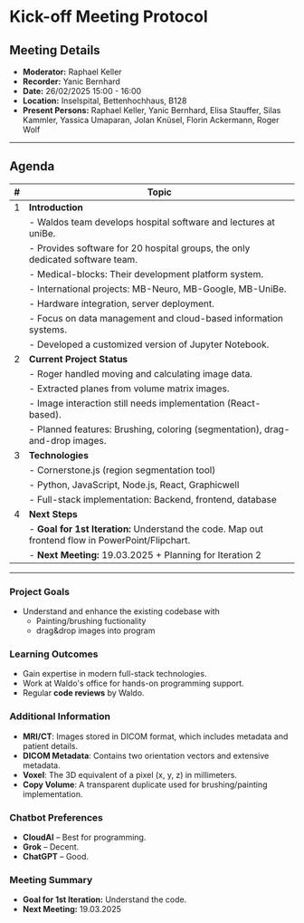 # Kick-off Meeting Protocol

## Meeting Details

- **Moderator:** Raphael Keller  
- **Recorder:** Yanic Bernhard  
- **Date:** 26/02/2025 15:00 - 16:00  
- **Location:** Inselspital, Bettenhochhaus, B128  
- **Present Persons:** Raphael Keller, Yanic Bernhard, Elisa Stauffer, Silas Kammler, Yassica Umaparan, Jolan Knüsel, Florin Ackermann, Roger Wolf  

---

## Agenda

| #  | Topic |
|----|---------|
| 1  | **Introduction** |
|    | - Waldos team develops hospital software and lectures at uniBe. |
|    | - Provides software for 20 hospital groups, the only dedicated software team. |
|    | - Medical-blocks: Their development platform system. |
|    | - International projects: MB-Neuro, MB-Google, MB-UniBe. |
|    | - Hardware integration, server deployment. |
|    | - Focus on data management and cloud-based information systems. |
|    | - Developed a customized version of Jupyter Notebook. |
| 2  | **Current Project Status** |
|    | - Roger handled moving and calculating image data. |
|    | - Extracted planes from volume matrix images. |
|    | - Image interaction still needs implementation (React-based). |
|    | - Planned features: Brushing, coloring (segmentation), drag-and-drop images. |
| 3  | **Technologies** |
|    | - Cornerstone.js (region segmentation tool) |
|    | - Python, JavaScript, Node.js, React, Graphicwell |
|    | - Full-stack implementation: Backend, frontend, database |
| 4  | **Next Steps** |
|    | - **Goal for 1st Iteration:** Understand the code. Map out frontend flow in PowerPoint/Flipchart. |
|    | - **Next Meeting:** 19.03.2025 + Planning for Iteration 2 |

---
### Project Goals
- Understand and enhance the existing codebase with
  - Painting/brushing fuctionality
  - drag&drop images into program

### Learning Outcomes
- Gain expertise in modern full-stack technologies.  
- Work at Waldo's office for hands-on programming support.  
- Regular **code reviews** by Waldo.

### Additional Information
- **MRI/CT**: Images stored in DICOM format, which includes metadata and patient details.
- **DICOM Metadata**: Contains two orientation vectors and extensive metadata.
- **Voxel**: The 3D equivalent of a pixel (x, y, z) in millimeters.
- **Copy Volume**: A transparent duplicate used for brushing/painting implementation.

### Chatbot Preferences
- **CloudAI** – Best for programming.  
- **Grok** – Decent.  
- **ChatGPT** – Good.

### Meeting Summary
- **Goal for 1st Iteration:** Understand the code.
- **Next Meeting:** 19.03.2025
